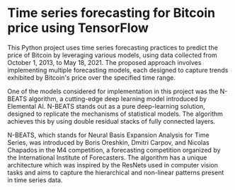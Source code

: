 # Time series forecasting for Bitcoin price using TensorFlow
This Python project uses time series forecasting practices to predict the price of Bitcoin by leveraging various models, using data collected from October 1, 2013, to May 18, 2021. The proposed approach involves implementing multiple forecasting models, each designed to capture trends exhibited by Bitcoin's price over the specified time range.

One of the models considered for implementation in this project was the N-BEATS algorithm, a cutting-edge deep learning model introduced by Elemental AI. N-BEATS stands out as a pure deep-learning solution, designed to replicate the mechanisms of statistical models. The algorithm achieves this by using double residual stacks of fully connected layers.

N-BEATS, which stands for Neural Basis Expansion Analysis for Time Series, was introduced by Boris Oreshkin, Dmitri Carpov, and Nicolas Chapados in the M4 competition, a forecasting competition organized by the International Institute of Forecasters. The algorithm has a unique architecture which was inspired by the ResNets used in computer vision tasks and aims to capture the hierarchical and non-linear patterns present in time series data.
